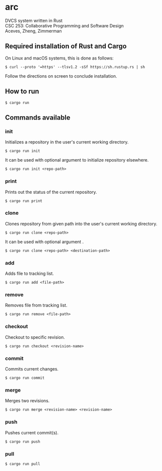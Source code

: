 # arc
DVCS system written in Rust  
CSC 253: Collaborative Programming and Software Design  
Aceves, Zheng, Zimmerman  

## Required installation of Rust and Cargo
On Linux and macOS systems, this is done as follows:

````
$ curl --proto '=https' --tlsv1.2 -sSf https://sh.rustup.rs | sh
````
Follow the directions on screen to conclude installation.

## How to run 
````
$ cargo run
````

## Commands available
### init
Initializes a repository in the user's current working directory.

````
$ cargo run init
````

It can be used with optional argument <repo-path> to initialize repository elsewhere.
  
````
$ cargo run init <repo-path>
````

### print
Prints out the status of the current repository. 

````
$ cargo run print
````

### clone
Clones repository from given path into the user's current working directory.
````
$ cargo run clone <repo-path>
````

It can be used with optional argument <destination-path>. 
````
$ cargo run clone <repo-path> <destination-path>
````

### add
Adds file to tracking list.
````
$ cargo run add <file-path>
````

### remove
Removes file from tracking list.
````
$ cargo run remove <file-path>
````

### checkout
Checkout to specific revision.
````
$ cargo run checkout <revision-name>
````

### commit
Commits current changes. 
````
$ cargo run commit
````

### merge
Merges two revisions. 
````
$ cargo run merge <revision-name> <revision-name>
````

### push
Pushes current commit(s). 
````
$ cargo run push
````

### pull
````
$ cargo run pull 
````
